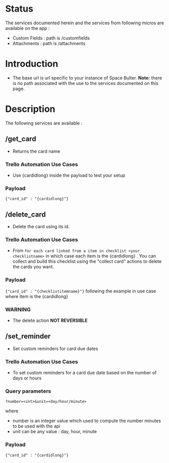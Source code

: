 # Status

The services documented herein and the services from following micros are available on the app :
- Custom Fields : path is /customfields
- Attachments : path is /attachments


# Introduction

- The base url is url specific to your instance of Space Bulter. **Note:** there is no path associated with the use to the services documented on this page.

# Description

The following services are available :

## /get_card

- Returns the card name

### Trello Automation Use Cases

- Use {cardidlong} inside the payload to test your setup

### Payload

`{"card_id" : "{cardidlong}"}`

## /delete_card

- Delete the card using its id.

### Trello Automation Use Cases

- From `for each card linked from a item in checklist <your checklistname>` in which case each item is the {cardidlong} . You can collect and build this checklist using the "collect card" actions to delete the cards you want.

### Payload

`{"card_id" : "{checklistitemname}"}` following the example in use case where item is the {cardidlong}


### WARNING
- The delete action **NOT REVERSIBLE**

## /set_reminder

- Set custom reminders for card due dates

### Trello Automation Use Cases

- To set custom reminders for a card due date based on the number of days or hours

### Query parameters

`?number=<int>&unit=<day/hour/minute>`

where
- number is an integer value which used to compute the number minutes to be used with the api
- unit can be any value : day, hour, minute

### Payload

`{"card_id" : "{cardidlong}"}`
